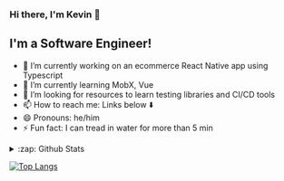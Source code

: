### Hi there, I'm Kevin 👋


## I'm a Software Engineer!

- 🔭 I’m currently working on an ecommerce React Native app using Typescript
- 🌱 I’m currently learning MobX, Vue
- 🤔 I’m looking for resources to learn testing libraries and CI/CD tools
- 📫 How to reach me: Links below :arrow_down:
- 😄 Pronouns: he/him
- ⚡ Fun fact: I can tread in water for more than 5 min
<!--
**NinjaEagle/NinjaEagle** is a ✨ _special_ ✨ repository because its `README.md` (this file) appears on your GitHub profile.

Here are some ideas to get you started:



-->

<details>
  <summary> :zap: Github Stats </summary>
  <img align="left" alt="NinjaEagle's Github Stats" src="https://github-readme-stats-chi-ten.vercel.app/api?username=NinjaEagle&show_icons=true&hide_border=true&theme=radical"/>
</details>

[![Top Langs](https://github-readme-stats-chi-ten.vercel.app/api/top-langs/?username=NinjaEagle&layout=compact)](https://github.com/NinjaEagle/github-readme-stats)

[website]: https://kevwang.me
[linkedin]: https://www.linkedin.com/in/kevin-wang-06/

